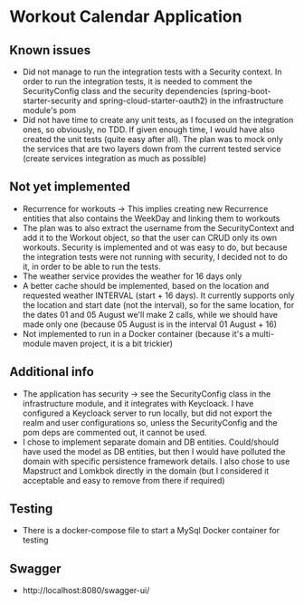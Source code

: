 # Workout Calendar Application

## Known issues

* Did not manage to run the integration tests with a Security context. In order to run the integration tests, it is
  needed to comment the SecurityConfig class and the security dependencies (spring-boot-starter-security and
  spring-cloud-starter-oauth2) in the infrastructure module's pom
* Did not have time to create any unit tests, as I focused on the integration ones, so obviously, no TDD. If given
  enough time, I would have also created the unit tests (quite easy after all). The plan was to mock only the services
  that are two layers down from the current tested service (create services integration as much as possible)

## Not yet implemented

* Recurrence for workouts -> This implies creating new Recurrence entities that also contains the WeekDay and linking
  them to workouts
* The plan was to also extract the username from the SecurityContext and add it to the Workout object, so that the user
  can CRUD only its own workouts. Security is implemented and ot was easy to do, but because the integration tests were
  not running with security, I decided not to do it, in order to be able to run the tests.
* The weather service provides the weather for 16 days only
* A better cache should be implemented, based on the location and requested weather INTERVAL (start + 16 days). It
  currently supports only the location and start date (not the interval), so for the same location, for the dates 01 and
  05 August we'll make 2 calls, while we should have made only one (because 05 August is in the interval 01 August + 16)
* Not implemented to run in a Docker container (because it's a multi-module maven project, it is a bit trickier)

## Additional info

* The application has security -> see the SecurityConfig class in the infrastructure module, and it integrates with
  Keycloack. I have configured a Keycloack server to run locally, but did not export the realm and user configurations
  so, unless the SecurityConfig and the pom deps are commented out, it cannot be used.
* I chose to implement separate domain and DB entities. Could/should have used the model as DB entities, but then I
  would have polluted the domain with specific persistence framework details. I also chose to use Mapstruct and Lomkbok
  directly in the domain (but I considered it acceptable and easy to remove from there if required)

## Testing

* There is a docker-compose file to start a MySql Docker container for testing

## Swagger

* http://localhost:8080/swagger-ui/


